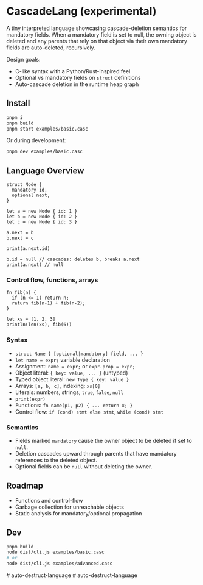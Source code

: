 # CascadeLang (experimental)

A tiny interpreted language showcasing cascade-deletion semantics for mandatory fields. When a mandatory field is set to null, the owning object is deleted and any parents that rely on that object via their own mandatory fields are auto-deleted, recursively.

Design goals:
- C-like syntax with a Python/Rust-inspired feel
- Optional vs mandatory fields on `struct` definitions
- Auto-cascade deletion in the runtime heap graph

## Install

```bash
pnpm i
pnpm build
pnpm start examples/basic.casc
```

Or during development:

```bash
pnpm dev examples/basic.casc
```

## Language Overview

```casc
struct Node {
  mandatory id,
  optional next,
}

let a = new Node { id: 1 }
let b = new Node { id: 2 }
let c = new Node { id: 3 }

a.next = b
b.next = c

print(a.next.id)

b.id = null // cascades: deletes b, breaks a.next
print(a.next) // null
```

### Control flow, functions, arrays

```casc
fn fib(n) {
  if (n <= 1) return n;
  return fib(n-1) + fib(n-2);
}

let xs = [1, 2, 3]
println(len(xs), fib(6))
```

### Syntax
- `struct Name { [optional|mandatory] field, ... }`
- `let name = expr;` variable declaration
- Assignment: `name = expr;` or `expr.prop = expr;`
- Object literal: `{ key: value, ... }` (untyped)
- Typed object literal: `new Type { key: value }`
- Arrays: `[a, b, c]`, indexing: `xs[0]`
- Literals: numbers, strings, `true`, `false`, `null`
- `print(expr)`
- Functions: `fn name(p1, p2) { ... return x; }`
- Control flow: `if (cond) stmt else stmt`, `while (cond) stmt`

### Semantics
- Fields marked `mandatory` cause the owner object to be deleted if set to `null`.
- Deletion cascades upward through parents that have mandatory references to the deleted object.
- Optional fields can be `null` without deleting the owner.

## Roadmap
- Functions and control-flow
- Garbage collection for unreachable objects
- Static analysis for mandatory/optional propagation

## Dev
```bash
pnpm build
node dist/cli.js examples/basic.casc
# or
node dist/cli.js examples/advanced.casc
```
#   a u t o - d e s t r u c t - l a n g u a g e  
 #   a u t o - d e s t r u c t - l a n g u a g e  
 